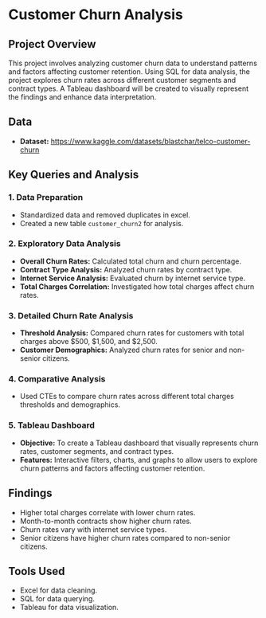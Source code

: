 
# Customer Churn Analysis

## Project Overview

This project involves analyzing customer churn data to understand patterns and factors affecting customer retention. Using SQL for data analysis, the project explores churn rates across different customer segments and contract types. A Tableau dashboard will be created to visually represent the findings and enhance data interpretation.

## Data

- **Dataset:** https://www.kaggle.com/datasets/blastchar/telco-customer-churn

## Key Queries and Analysis

### 1. **Data Preparation**

- Standardized data and removed duplicates in excel.
- Created a new table `customer_churn2` for analysis.

### 2. **Exploratory Data Analysis**

- **Overall Churn Rates:** Calculated total churn and churn percentage.
- **Contract Type Analysis:** Analyzed churn rates by contract type.
- **Internet Service Analysis:** Evaluated churn by internet service type.
- **Total Charges Correlation:** Investigated how total charges affect churn rates.

### 3. **Detailed Churn Rate Analysis**

- **Threshold Analysis:** Compared churn rates for customers with total charges above $500, $1,500, and $2,500.
- **Customer Demographics:** Analyzed churn rates for senior and non-senior citizens.

### 4. **Comparative Analysis**

- Used CTEs to compare churn rates across different total charges thresholds and demographics.

### 5. **Tableau Dashboard**

- **Objective:** To create a Tableau dashboard that visually represents churn rates, customer segments, and contract types.
- **Features:** Interactive filters, charts, and graphs to allow users to explore churn patterns and factors affecting customer retention.

## Findings

- Higher total charges correlate with lower churn rates.
- Month-to-month contracts show higher churn rates.
- Churn rates vary with internet service types.
- Senior citizens have higher churn rates compared to non-senior citizens.


## Tools Used

- Excel for data cleaning.
- SQL for data querying.
- Tableau for data visualization.
